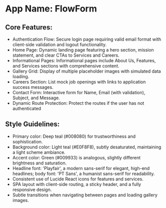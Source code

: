 # **App Name**: FlowForm

## Core Features:

- Authentication Flow: Secure login page requiring valid email format with client-side validation and logout functionality.
- Home Page: Dynamic landing page featuring a hero section, mission statement, and clear CTAs to Services and Careers.
- Informational Pages: Informational pages include About Us, Features, and Services sections with comprehensive content.
- Gallery Grid: Display of multiple placeholder images with simulated data loading.
- Careers Section: List mock job openings with links to application success messages.
- Contact Form: Interactive form for Name, Email (with validation), Subject, and Message.
- Dynamic Route Protection: Protect the routes if the user has not authenticated

## Style Guidelines:

- Primary color: Deep teal (#008080) for trustworthiness and sophistication.
- Background color: Light teal (#E0F8F8), subtly desaturated, maintaining a light scheme ambiance.
- Accent color: Green (#009933) is analogous, slightly different brightness and saturation.
- Headline font: 'Playfair', a modern sans-serif for elegant, high-end headlines; body font: 'PT Sans', a humanist sans-serif for readability.
- Consistent use of Lucide React icons for features and services.
- SPA layout with client-side routing, a sticky header, and a fully responsive design.
- Subtle transitions when navigating between pages and loading gallery images.